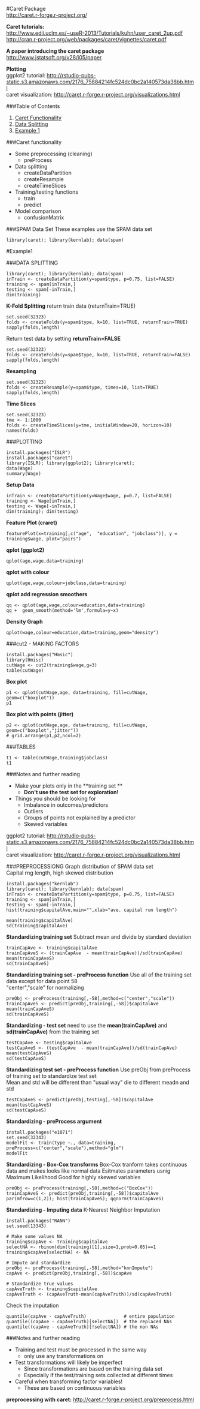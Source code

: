 #Caret Package  
http://caret.r-forge.r-project.org/

**Caret tutorials:**  
http://www.edii.uclm.es/~useR-2013/Tutorials/kuhn/user_caret_2up.pdf  
http://cran.r-project.org/web/packages/caret/vignettes/caret.pdf  

**A paper introducing the caret package**  
http://www.jstatsoft.org/v28/i05/paper  

**Plotting**  
ggplot2 tutorial: http://rstudio-pubs-static.s3.amazonaws.com/2176_75884214fc524dc0bc2a140573da38bb.html  
caret visualization: http://caret.r-forge.r-project.org/visualizations.html  

###Table of Contents
1. [Caret Functionality](#caret-functionality)
2. [Data Splitting](#data-splitting)
3. [Example 1](#Example1)

###Caret functionality
- Some preprocessing (cleaning)
  + preProcess
- Data splitting
  + createDataPartition
  + createResample
  + createTimeSlices
- Training/testing functions
  + train
  + predict
- Model comparison
  + confusionMatrix

###SPAM Data Set
These examples use the SPAM data set
```{R}
library(caret); library(kernlab); data(spam)
```
#Example1  

###DATA SPLITTING
```{R}
library(caret); library(kernlab); data(spam)
inTrain <- createDataPartition(y=spam$type, p=0.75, list=FALSE)
training <- spam[inTrain,]
testing <- spam[-inTrain,]
dim(training)
```

**K-Fold Splitting** return train data (returnTrain=TRUE)
```{R}
set.seed(32323)
folds <- createFolds(y=spam$type, k=10, list=TRUE, returnTrain=TRUE)
sapply(folds,length)
```

Return test data by setting **returnTrain=FALSE**

```{R}
set.seed(32323)
folds <- createFolds(y=spam$type, k=10, list=TRUE, returnTrain=FALSE)
sapply(folds,length)
```

**Resampling**
```{R}
set.seed(32323)
folds <- createResample(y=spam$type, times=10, list=TRUE)
sapply(folds,length)
```

**Time Slices**
```{R}
set.seed(32323)
tme <- 1:1000
folds <- createTimeSlices(y=tme, initialWindow=20, horizon=10)
names(folds)
```

###PLOTTING
```{R}
install.packages("ISLR")
install.packages("caret")
library(ISLR); library(ggplot2); library(caret);
data(Wage)
summary(Wage)
```
**Setup Data**
```{R}
inTrain <- createDataPartition(y=Wage$wage, p=0.7, list=FALSE)
training <- Wage[inTrain,]
testing <- Wage[-inTrain,]
dim(training); dim(testing)
```
**Feature Plot (craret)**
```{R}
featurePlot(x=training[,c("age",  "education", "jobclass")], y = training$wage, plot="pairs")
```
**qplot (ggplot2)**
```{R}
qplot(age,wage,data=training)
```
**qplot with colour**
```{R}
qplot(age,wage,colour=jobclass,data=training)
```
**qplot add regression smoothers**
```{R}
qq <- qplot(age,wage,colour=education,data=training)
qq +  geom_smooth(method='lm',formula=y~x)
```
**Density Graph**
```{R}
qplot(wage,colour=education,data=training,geom="density")
```

###cut2 - MAKING FACTORS
```{R}
install.packages("Hmsic")
library(Hmisc)
cutWage <- cut2(training$wage,g=3)
table(cutWage)
```
**Box plot**
```{R}
p1 <- qplot(cutWage,age, data=training, fill=cutWage, geom=c("boxplot"))
p1
```
**Box plot with points (jitter)**
```{R}
p2 <- qplot(cutWage,age, data=training, fill=cutWage, geom=c("boxplot","jitter"))
# grid.arrange(p1,p2,ncol=2)
```

###TABLES
```{R}
t1 <- table(cutWage,training$jobclass)
t1
```

###Notes and further reading
- Make your plots only in the **training set  **
  + **Don't use the test set for exploration!**  
- Things you should be looking for  
  + Imbalance in outcomes/predictors
  + Outliers
  + Groups of points not explained by a predictor
  + Skewed variables

ggplot2 tutorial: http://rstudio-pubs-static.s3.amazonaws.com/2176_75884214fc524dc0bc2a140573da38bb.html  
caret visualization: http://caret.r-forge.r-project.org/visualizations.html  

###PREPROCESSIONG
Graph distribution of SPAM data set  
Capital rng length, high skewed distribution
```{R}
install.packages("kernlab")
library(caret); library(kernlab); data(spam)
inTrain <- createDataPartition(y=spam$type, p=0.75, list=FALSE)
training <- spam[inTrain,]
testing <- spam[-inTrain,]
hist(training$capitalAve,main="",xlab="ave. capital run length")
```
```{R}
mean(training$capitalAve)
sd(training$capitalAve)
```
**Standardizing training set**
Subtract mean and divide by standard deviation
```{R}
trainCapAve <- training$capitalAve
trainCapAveS <- (trainCapAve  - mean(trainCapAve))/sd(trainCapAve) 
mean(trainCapAveS)
sd(trainCapAveS)
```
**Standardizing training set - preProcess function**
Use all of the training set data except for data point 58  
"center","scale" for normalizing
```{R}
preObj <- preProcess(training[,-58],method=c("center","scale"))
trainCapAveS <- predict(preObj,training[,-58])$capitalAve
mean(trainCapAveS)
sd(trainCapAveS)
```
**Standardizing - test set**
need to use the **mean(trainCapAve)** and **sd(trainCapAve)** from the training set
```{R}
testCapAve <- testing$capitalAve
testCapAveS <- (testCapAve  - mean(trainCapAve))/sd(trainCapAve) 
mean(testCapAveS)
sd(testCapAveS)
```
**Standardizing test set - preProcess function**
Use preObj from preProcess of training set to standardize test set  
Mean and std will be different  than "usual way" die to different meadn and std
```{R}
testCapAveS <- predict(preObj,testing[,-58])$capitalAve
mean(testCapAveS)
sd(testCapAveS)
```

**Standardizing - preProcess argument**
```{R}
install.packages("e1071")
set.seed(32343)
modelFit <- train(type ~., data=training, preProcess=c("center","scale"),method="glm")
modelFit
```

**Standardizing - Box-Cox transforms**
Box-Cox tranform takes continuous data and makes looks like normal data
Esitmates parameters usnig Maximum Likelihood
Good for highly skewed variables
```{R}
preObj <- preProcess(training[,-58],method=c("BoxCox"))
trainCapAveS <- predict(preObj,training[,-58])$capitalAve
par(mfrow=c(1,2)); hist(trainCapAveS); qqnorm(trainCapAveS)
```

**Standardizing - Imputing data**
K-Nearest Neighbor Imputation
```{R}
install.packages("RANN")
set.seed(13343)

# Make some values NA
training$capAve <- training$capitalAve
selectNA <- rbinom(dim(training)[1],size=1,prob=0.05)==1
training$capAve[selectNA] <- NA

# Impute and standardize
preObj <- preProcess(training[,-58],method="knnImpute")
capAve <- predict(preObj,training[,-58])$capAve

# Standardize true values
capAveTruth <- training$capitalAve
capAveTruth <- (capAveTruth-mean(capAveTruth))/sd(capAveTruth)
```
Check the imputation
```{R}
quantile(capAve - capAveTruth)              # entire population
quantile((capAve - capAveTruth)[selectNA])  # the replaced NAs
quantile((capAve - capAveTruth)[!selectNA]) # the non NAs
```
###Notes and further reading
- Training and test must be processed in the same way
  + only use any transformations on 
- Test transformations will likely be imperfect
  + Since transformations are based on the training data set
  + Especially if the test/training sets collected at different times
- Careful when transforming factor variables!
  + These are based on continuous variables

**preprocessing with caret:** http://caret.r-forge.r-project.org/preprocess.html  
